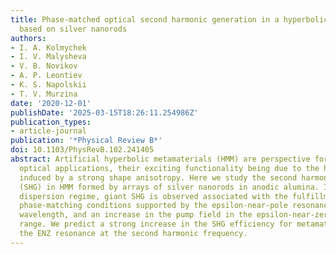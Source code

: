 ```yaml
---
title: Phase-matched optical second harmonic generation in a hyperbolic metamaterial
  based on silver nanorods
authors:
- I. A. Kolmychek
- I. V. Malysheva
- V. B. Novikov
- A. P. Leontiev
- K. S. Napolskii
- T. V. Murzina
date: '2020-12-01'
publishDate: '2025-03-15T18:26:11.254986Z'
publication_types:
- article-journal
publication: '*Physical Review B*'
doi: 10.1103/PhysRevB.102.241405
abstract: Artificial hyperbolic metamaterials (HMM) are perspective for the nonlinear
  optical applications, their exciting functionality being due to the hyperbolic dispersion
  induced by a strong shape anisotropy. Here we study the second harmonic generation
  (SHG) in HMM formed by arrays of silver nanorods in anodic alumina. In the hyperbolic
  dispersion regime, giant SHG is observed associated with the fulfillment of the
  phase-matching conditions supported by the epsilon-near-pole resonance at the SHG
  wavelength, and an increase in the pump field in the epsilon-near-zero (ENZ) spectral
  range. We predict a strong increase in the SHG efficiency for metamaterials with
  the ENZ resonance at the second harmonic frequency.
---
```

